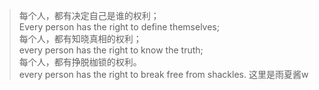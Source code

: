 > 每个人，都有决定自己是谁的权利；  
> Every person has the right to define themselves;   
> 每个人，都有知晓真相的权利；  
> every person has the right to know the truth;   
> 每个人，都有挣脱枷锁的权利。  
> every person has the right to break free from shackles.
这里是雨夏酱w
